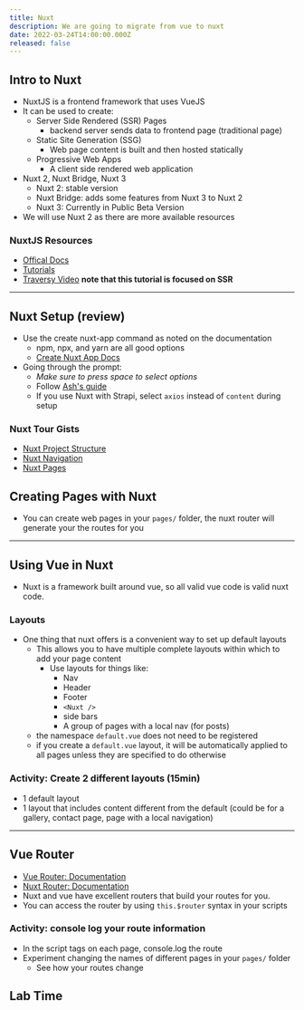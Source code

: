 ```yaml
---
title: Nuxt
description: We are going to migrate from vue to nuxt
date: 2022-03-24T14:00:00.000Z
released: false
---
```


## Intro to Nuxt

- NuxtJS is a frontend framework that uses VueJS
- It can be used to create:
  - Server Side Rendered (SSR) Pages
    - backend server sends data to frontend page (traditional page)
  - Static Site Generation (SSG)
    - Web page content is built and then hosted statically
  - Progressive Web Apps
    - A client side rendered web application
- Nuxt 2, Nuxt Bridge, Nuxt 3
  - Nuxt 2: stable version
  - Nuxt Bridge: adds some features from Nuxt 3 to Nuxt 2
  - Nuxt 3: Currently in Public Beta Version
- We will use Nuxt 2 as there are more available resources

### NuxtJS Resources

- [Offical Docs](https://nuxtjs.org/docs/get-started/installation)
- [Tutorials](https://nuxtjs.org/tutorials)
- [Traversy Video](https://www.youtube.com/watch?v=ltzlhAxJr74) **note that this tutorial is focused on SSR**

---

## Nuxt Setup (review)

- Use the create nuxt-app command as noted on the documentation
  - npm, npx, and yarn are all good options
  - [Create Nuxt App Docs](https://github.com/nuxt/create-nuxt-app/blob/master/README.md)
- Going through the prompt:
  - _Make sure to press space to select options_
  - Follow [Ash's guide](https://gist.github.com/lilyx13/db43759b547b7cf909d4167d0577d482)
  - If you use Nuxt with Strapi, select `axios` instead of `content` during setup

### Nuxt Tour Gists

- [Nuxt Project Structure](https://gist.github.com/lilyx13/4c973750fb63713d04f7d2f64fa20223)
- [Nuxt Navigation](https://gist.github.com/lilyx13/3ae4627f079929978634d9d84b776f35)
- [Nuxt Pages](https://gist.github.com/lilyx13/b4dfac6b3f0c3a5c98dee24a6d44eb72)

## Creating Pages with Nuxt

- You can create web pages in your `pages/` folder, the nuxt router will generate your the routes for you

---

## Using Vue in Nuxt

- Nuxt is a framework built around vue, so all valid vue code is valid nuxt code.

### Layouts

- One thing that nuxt offers is a convenient way to set up default layouts
  - This allows you to have multiple complete layouts within which to add your page content
    - Use layouts for things like:
      - Nav
      - Header
      - Footer
      - `<Nuxt />`
      - side bars
      - A group of pages with a local nav (for posts)
  - the namespace `default.vue` does not need to be registered
  - if you create a `default.vue` layout, it will be automatically applied to all pages unless they are specified to do otherwise

### Activity: Create 2 different layouts (15min)

- 1 default layout
- 1 layout that includes content different from the default (could be for a gallery, contact page, page with a local navigation)

---

## Vue Router

- [Vue Router: Documentation](https://router.vuejs.org/)
- [Nuxt Router: Documentation](https://nuxtjs.org/docs/features/file-system-routing)
- Nuxt and vue have excellent routers that build your routes for you.
- You can access the router by using `this.$router` syntax in your scripts

### Activity: console log your route information

- In the script tags on each page, console.log the route
- Experiment changing the names of different pages in your `pages/` folder
  - See how your routes change

## Lab Time

